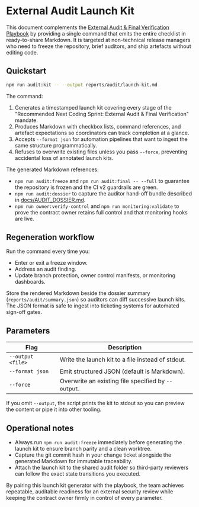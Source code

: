 # External Audit Launch Kit

This document complements the [External Audit & Final Verification Playbook](final-verification-playbook.md) by providing a single command that emits the entire checklist in ready-to-share Markdown. It is targeted at non-technical release managers who need to freeze the repository, brief auditors, and ship artefacts without editing code.

## Quickstart

```bash
npm run audit:kit -- --output reports/audit/launch-kit.md
```

The command:

1. Generates a timestamped launch kit covering every stage of the "Recommended Next Coding Sprint: External Audit & Final Verification" mandate.
2. Produces Markdown with checkbox lists, command references, and artefact expectations so coordinators can track completion at a glance.
3. Accepts `--format json` for automation pipelines that want to ingest the same structure programmatically.
4. Refuses to overwrite existing files unless you pass `--force`, preventing accidental loss of annotated launch kits.

The generated Markdown references:

- `npm run audit:freeze` and `npm run audit:final -- --full` to guarantee the repository is frozen and the CI v2 guardrails are green.
- `npm run audit:dossier` to capture the auditor hand-off bundle described in [docs/AUDIT_DOSSIER.md](../AUDIT_DOSSIER.md).
- `npm run owner:verify-control` and `npm run monitoring:validate` to prove the contract owner retains full control and that monitoring hooks are live.

## Regeneration workflow

Run the command every time you:

- Enter or exit a freeze window.
- Address an audit finding.
- Update branch protection, owner control manifests, or monitoring dashboards.

Store the rendered Markdown beside the dossier summary (`reports/audit/summary.json`) so auditors can diff successive launch kits. The JSON format is safe to ingest into ticketing systems for automated sign-off gates.

## Parameters

| Flag | Description |
| --- | --- |
| `--output <file>` | Write the launch kit to a file instead of stdout. |
| `--format json` | Emit structured JSON (default is Markdown). |
| `--force` | Overwrite an existing file specified by `--output`. |

If you omit `--output`, the script prints the kit to stdout so you can preview the content or pipe it into other tooling.

## Operational notes

- Always run `npm run audit:freeze` immediately before generating the launch kit to ensure branch parity and a clean worktree.
- Capture the git commit hash in your change ticket alongside the generated Markdown for immutable traceability.
- Attach the launch kit to the shared audit folder so third-party reviewers can follow the exact state transitions you executed.

By pairing this launch kit generator with the playbook, the team achieves repeatable, auditable readiness for an external security review while keeping the contract owner firmly in control of every parameter.
